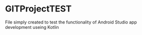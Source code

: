 # GITProjectTEST
File simply created to test the functionality of Android Studio app development useing Kotlin
